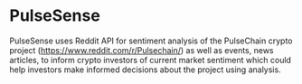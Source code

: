 # PulseSense
PulseSense uses Reddit API for sentiment analysis of the PulseChain crypto project (https://www.reddit.com/r/Pulsechain/) as well as events, news articles, to inform crypto investors of current market sentiment which could help investors make informed decisions about the project using analysis.
